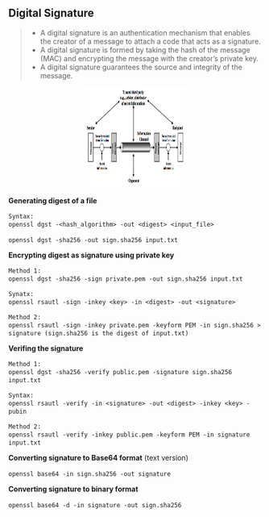 ## Digital Signature

> - A digital signature is an authentication mechanism that enables the creator of a message to attach a code that acts as a signature. 
> - A digital signature is formed by taking the hash of the message (MAC) and encrypting the message with the creator’s private key. 
> - A digital signature guarantees the source and integrity of the message.

<p align=center>
  <img src="Figures/Fig1.png" width="200" height="200" />
</p>  

**Generating digest of a file**

```
Syntax:
openssl dgst -<hash_algorithm> -out <digest> <input_file>
```

``openssl dgst -sha256 -out sign.sha256 input.txt``

**Encrypting digest as signature using private key**

```
Method 1:
openssl dgst -sha256 -sign private.pem -out sign.sha256 input.txt
```

```
Synatx:
openssl rsautl -sign -inkey <key> -in <digest> -out <signature> 
```

```
Method 2: 
openssl rsautl -sign -inkey private.pem -keyform PEM -in sign.sha256 > signature (sign.sha256 is the digest of input.txt)
```

**Verifing the signature**

```
Method 1: 
openssl dgst -sha256 -verify public.pem -signature sign.sha256 input.txt
```

```
Syntax:
openssl rsautl -verify -in <signature> -out <digest> -inkey <key> -pubin
```

```
Method 2: 
openssl rsautl -verify -inkey public.pem -keyform PEM -in signature input.txt
```

**Converting signature to Base64 format** (text version)

``openssl base64 -in sign.sha256 -out signature``

**Converting signature to binary format**

``openssl base64 -d -in signature -out sign.sha256``
